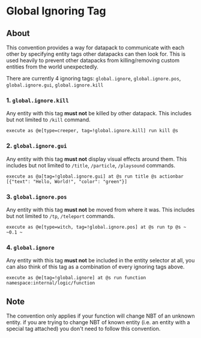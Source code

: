 # Global Ignoring Tag

## About

This convention provides a way for datapack to communicate with each other by specifying entity tags other datapacks can then look for. This is used heavily to prevent other datapacks from killing/removing custom entities from the world unexpectedly.

There are currently 4 ignoring tags: `global.ignore`, `global.ignore.pos`, `global.ignore.gui`, `global.ignore.kill`

### 1. `global.ignore.kill`

Any entity with this tag **must not** be killed by other datapack. This includes but not limited to `/kill` command.

```mcfunction
execute as @e[type=creeper, tag=!global.ignore.kill] run kill @s
```

### 2. `global.ignore.gui`

Any entity with this tag **must not** display visual effects around them. This includes but not limited to `/title`, `/particle`, `/playsound` commands.

```mcfunction
execute as @a[tag=!global.ignore.gui] at @s run title @s actionbar [{"text": "Hello, World!", "color": "green"}]
```

### 3. `global.ignore.pos`

Any entity with this tag **must not** be moved from where it was. This includes but not limited to `/tp`, `/teleport` commands.

```mcfunction
execute as @e[type=witch, tag=!global.ignore.pos] at @s run tp @s ~ ~0.1 ~
```

### 4. `global.ignore`

Any entity with this tag **must not** be included in the entity selector at all, you can also think of this tag as a combination of every ignoring tags above.

```mcfunction
execute as @e[tag=!global.ignore] at @s run function namespace:internal/logic/function
```

## Note

The convention only applies if your function will change NBT of an unknown entity. if you are trying to change NBT of known entity (i.e. an entity with a special tag attached) you don't need to follow this convention.
